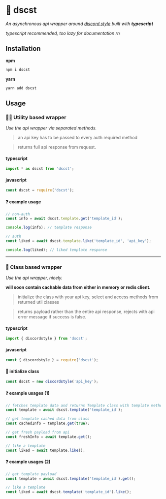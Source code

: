 # 🔮 dscst

_An asynchronous api wrapper around [discord.style](https://www.discord.style) built with **typescript**_

_typescript recommended, too lazy for documentation rn_

## Installation

**npm**

```bash
npm i dscst
```

**yarn**

```bash
yarn add dscst
```

## Usage

### 🤹‍♂️ Utility based wrapper

_Use the api wrapper via separated methods._

> an api key has to be passed to every auth required method

> returns full api response from request.

#### typescript

```ts
import * as dscst from 'dscst';
```

#### javascript

```js
const dscst = require('dscst');
```

#### ❓ example usage

```js
// non-auth
const info = await dscst.template.get('template_id');

console.log(info); // template response

// auth
const liked = await dscst.template.like('template_id', 'api_key');

console.log(liked); // liked template response
```

<hr>

### 🌴 Class based wrapper

_Use the api wrapper, nicely._

**will soon contain cachable data from either in memory or redis client.**

> initialize the class with your api key, select and access methods from returned util classes

> returns payload rather than the entire api response, rejects with api error message if success is false.

#### typescript

```ts
import { discordstyle } from 'dscst';
```

#### javascript

```js
const { discordstyle } = require('dscst');
```

#### 🔨 initialize class

```js
const dscst = new discordstyle('api_key');
```

#### ❓ example usages (1)

```js
// fetches template data and returns Template class with template methods
const template = await dscst.template('template_id');

// get template cached data from class
const cachedInfo = template.get(true);

// get fresh payload from api
const freshInfo = await template.get();

// like a template
const liked = await template.like();
```

#### ❓ example usages (2)

```js
// get template payload
const template = await dscst.template('template_id').get();

// like a template
const liked = await dscst.template('template_id').like();
```
